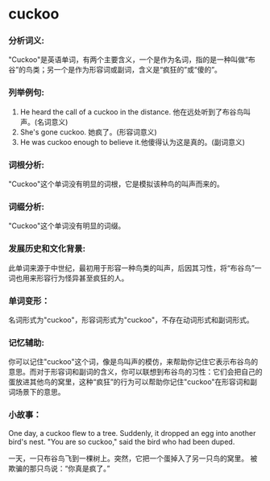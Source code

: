 # cuckoo

### 分析词义:

  

"Cuckoo"是英语单词，有两个主要含义，一个是作为名词，指的是一种叫做“布谷”的鸟类；另一个是作为形容词或副词，含义是“疯狂的”或“傻的”。

  

### 列举例句:

  

1.  He heard the call of a cuckoo in the distance. 他在远处听到了布谷鸟叫声。(名词意义)
2.  She's gone cuckoo. 她疯了。(形容词意义)
3.  He was cuckoo enough to believe it.他傻得认为这是真的。(副词意义)

  

### 词根分析:

  

"Cuckoo"这个单词没有明显的词根，它是模拟该种鸟的叫声而来的。

  

### 词缀分析:

  

"Cuckoo"这个单词没有明显的词缀。

  

### 发展历史和文化背景:

  

此单词来源于中世纪，最初用于形容一种鸟类的叫声，后因其习性，将“布谷鸟”一词也用来形容行为怪异甚至疯狂的人。

  

### 单词变形：

  

名词形式为"cuckoo"，形容词形式为"cuckoo"，不存在动词形式和副词形式。

  

### 记忆辅助:

  

你可以记住"cuckoo"这个词，像是鸟叫声的模仿，来帮助你记住它表示布谷鸟的意思。而对于形容词和副词的含义，你可以联想到布谷鸟的习性：它们会把自己的蛋放进其他鸟的窝里，这种“疯狂”的行为可以帮助你记住"cuckoo"在形容词和副词场景下的意思。

  

### 小故事：

  

One day, a cuckoo flew to a tree. Suddenly, it dropped an egg into another bird's nest. "You are so cuckoo," said the bird who had been duped.

  

一天，一只布谷鸟飞到一棵树上。突然，它把一个蛋掉入了另一只鸟的窝里。 被欺骗的那只鸟说：“你真是疯了。”
